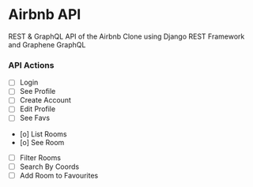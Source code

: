 # Airbnb API

REST & GraphQL API of the Airbnb Clone using Django REST Framework and Graphene GraphQL

### API Actions

- [ ] Login
- [ ] See Profile
- [ ] Create Account
- [ ] Edit Profile
- [ ] See Favs
- [o] List Rooms
- [o] See Room
- [ ] Filter Rooms
- [ ] Search By Coords
- [ ] Add Room to Favourites
